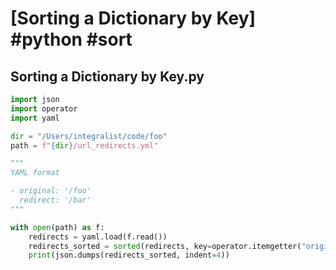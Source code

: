 # [Sorting a Dictionary by Key] #python #sort

## Sorting a Dictionary by Key.py

```python
import json
import operator
import yaml

dir = "/Users/integralist/code/foo"
path = f"{dir}/url_redirects.yml"

"""
YAML format

- original: '/foo'
  redirect: '/bar'
"""

with open(path) as f:
    redirects = yaml.load(f.read())
    redirects_sorted = sorted(redirects, key=operator.itemgetter("original"))
    print(json.dumps(redirects_sorted, indent=4))


```

